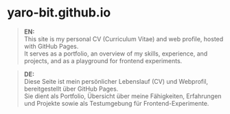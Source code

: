 # yaro-bit.github.io

> **EN:**  
> This site is my personal CV (Curriculum Vitae) and web profile, hosted with GitHub Pages.  
> It serves as a portfolio, an overview of my skills, experience, and projects, and as a playground for frontend experiments.

> **DE:**  
> Diese Seite ist mein persönlicher Lebenslauf (CV) und Webprofil, bereitgestellt über GitHub Pages.  
> Sie dient als Portfolio, Übersicht über meine Fähigkeiten, Erfahrungen und Projekte sowie als Testumgebung für Frontend-Experimente.
